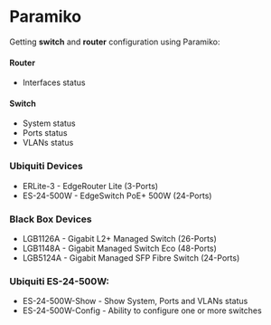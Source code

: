 # Paramiko
Getting <b>switch</b> and <b>router</b> configuration using Paramiko:

#### Router
- Interfaces status

#### Switch
- System status
- Ports status
- VLANs status 

### Ubiquiti Devices
- ERLite-3 - EdgeRouter Lite (3-Ports)
- ES-24-500W - EdgeSwitch PoE+ 500W (24-Ports)

### Black Box Devices
- LGB1126A - Gigabit L2+ Managed Switch (26-Ports)
- LGB1148A - Gigabit Managed Switch Eco (48-Ports)
- LGB5124A - Gigabit Managed SFP Fibre Switch (24-Ports)

### Ubiquiti ES-24-500W:
- ES-24-500W-Show - Show System, Ports and VLANs status
- ES-24-500W-Config - Ability to configure one or more switches
